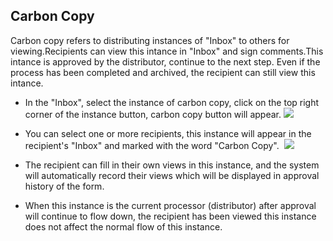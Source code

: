 ## Carbon Copy

  Carbon copy refers to distributing instances of "Inbox" to others for viewing.Recipients can view this intance in "Inbox" and sign comments.This intance is approved by the distributor, continue to the next step. Even if the process has been completed and archived, the recipient can still view this intance.
 - In the "Inbox", select the instance of carbon copy, click on the top right corner of the instance button, carbon copy button will appear.
 ![](/assets/us/workflow/carboncopy1.png)
 
 - You can select one or more recipients, this instance will appear in the recipient's "Inbox" and marked with the word "Carbon Copy".
  ![](/assets/us/workflow/carboncopy2.png)
  
 - The recipient can fill in their own views in this instance, and the system will automatically record their views which will be displayed in approval history of the form.
 
 - When this instance is the current processor (distributor) after approval will continue to flow down, the recipient has been viewed this instance does not affect the normal flow of this instance.
